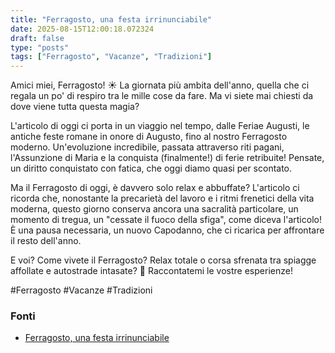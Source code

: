 ```yaml
---
title: "Ferragosto, una festa irrinunciabile"
date: 2025-08-15T12:00:18.072324
draft: false
type: "posts"
tags: ["Ferragosto", "Vacanze", "Tradizioni"]
---
```


Amici miei, Ferragosto!  ☀️  La giornata più ambita dell'anno, quella che ci regala un po' di respiro tra le mille cose da fare. Ma vi siete mai chiesti da dove viene tutta questa magia?

L'articolo di oggi ci porta in un viaggio nel tempo, dalle Feriae Augusti, le antiche feste romane in onore di Augusto, fino al nostro Ferragosto moderno.  Un'evoluzione incredibile, passata attraverso riti pagani, l'Assunzione di Maria e la conquista (finalmente!) di ferie retribuite!  Pensate, un diritto conquistato con fatica, che oggi diamo quasi per scontato.

Ma il Ferragosto di oggi, è davvero solo relax e abbuffate?  L'articolo ci ricorda che, nonostante la precarietà del lavoro e i ritmi frenetici della vita moderna, questo giorno conserva ancora una sacralità particolare, un momento di tregua, un "cessate il fuoco della sfiga", come diceva l'articolo!  È una pausa necessaria, un nuovo Capodanno, che ci ricarica per affrontare il resto dell'anno.

E voi? Come vivete il Ferragosto?  Relax totale o corsa sfrenata tra spiagge affollate e autostrade intasate?  🤔  Raccontatemi le vostre esperienze!

#Ferragosto #Vacanze #Tradizioni


### Fonti
- [Ferragosto, una festa irrinunciabile](https://www.repubblica.it/dossier/cultura/cinquanta-anni-di-repubblica/2025/08/15/news/ferragosto_festa_2022_niola_50_anni_repubblica-424789657/)
